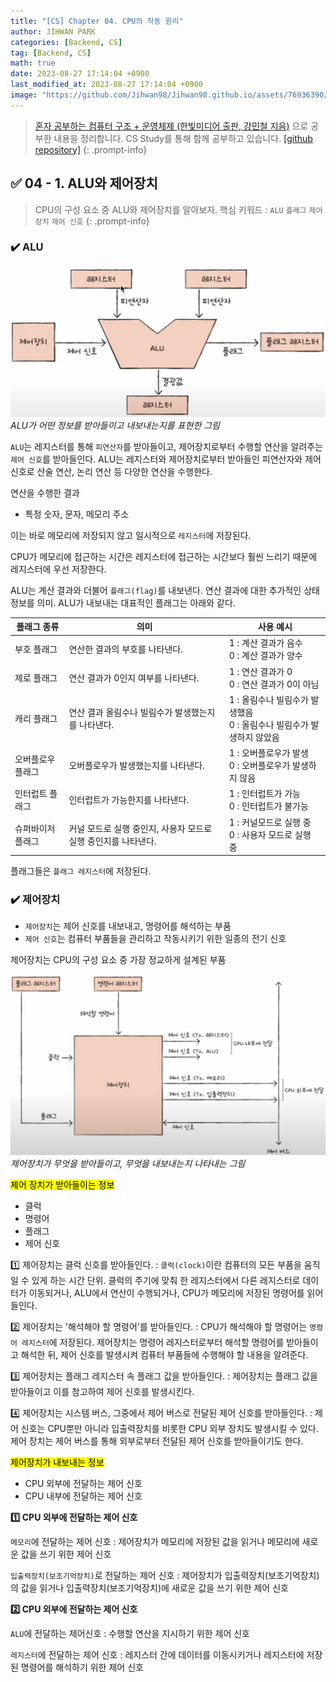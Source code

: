 ```yaml
---
title: "[CS] Chapter 04. CPU의 작동 원리"
author: JIHWAN PARK
categories: [Backend, CS]
tag: [Backend, CS]
math: true
date: 2023-08-27 17:14:04 +0900
last_modified_at: 2023-08-27 17:14:04 +0900
image: "https://github.com/Jihwan98/Jihwan98.github.io/assets/76936390/4e190150-96b0-438d-b2f2-35cff7fa4ea7"
---
```

> [혼자 공부하는 컴퓨터 구조 + 운영체제 (한빛미디어 출판, 강민철 지음)](https://www.hanbit.co.kr/store/books/look.php?p_code=B9177037040) 으로 공부한 내용을 정리합니다.
> CS Study를 통해 함께 공부하고 있습니다. [[github repository]](https://github.com/aivle33-dev-study/cs-study)
{: .prompt-info}

## ✅ 04 - 1. ALU와 제어장치

> CPU의 구성 요소 중 ALU와 제어장치를 알아보자.
> 핵심 키워드 : `ALU` `플래그` `제어장치` `제어 신호`
{: .prompt-info}

### ✔️ ALU
![image](/assets/posts/ALU.png)
_ALU가 어떤 정보를 받아들이고 내보내는지를 표현한 그림_

`ALU`는 레지스터를 통해 `피연산자`를 받아들이고, 제어장치로부터 수행할 연산을 알려주는 `제어 신호`를 받아들인다. ALU는 레지스터와 제어장치로부터 받아들인 피연산자와 제어 신호로 산술 연산, 논리 연산 등 다양한 연산을 수행한다.

연산을 수행한 결과
- 특정 숫자, 문자, 메모리 주소

이는 바로 메모리에 저장되지 않고 일시적으로 `레지스터`에 저장된다.

CPU가 메모리에 접근하는 시간은 레지스터에 접근하는 시간보다 훨씬 느리기 때문에 레지스터에 우선 저장한다.

ALU는 계산 결과와 더불어 `플래그(flag)`를 내보낸다. 연산 결과에 대한 추가적인 상태 정보를 의미. ALU가 내보내는 대표적인 플래그는 아래와 같다.

|플래그 종류|의미|사용 예시|
|---|---|---|
|부호 플래그|연산한 결과의 부호를 나타낸다.|1 : 계산 결과가 음수<br>0 : 계산 결과가 양수|
|제로 플래그|연산 결과가 0인지 여부를 나타낸다.|1 : 연산 결과가 0<br>0 : 연산 결과가 0이 아님|
|캐리 플래그|연산 결과 올림수나 빌림수가 발생했는지를 나타낸다.|1 : 올림수나 빌림수가 발생했음<br>0 : 올림수나 빌림수가 발생하지 않았음|
|오버플로우 플래그|오버플로우가 발생했는지를 나타낸다.|1 : 오버플로우가 발생<br>0 : 오버플로우가 발생하지 않음|
|인터럽트 플래그|인터럽트가 가능한지를 나타낸다.|1 : 인터럽트가 가능<br>0 : 인터럽트가 불가능|
|슈퍼바이저 플래그|커널 모드로 실행 중인지, 사용자 모드로 실행 중인지를 나타낸다.|1 : 커널모드로 실행 중<br>0 : 사용자 모드로 실행 중|

플래그들은 `플래그 레지스터`에 저장된다.

### ✔️ 제어장치

- `제어장치`는 제어 신호를 내보내고, 명령어를 해석하는 부품
- `제어 신호`는 컴퓨터 부품들을 관리하고 작동시키기 위한 일종의 전기 신호

제어장치는 CPU의 구성 요소 중 가장 정교하게 설계된 부품

![image](/assets/posts/제어장치.png)
_제어장치가 무엇을 받아들이고, 무엇을 내보내는지 나타내는 그림_

<mark>제어 장치가 받아들이는 정보</mark>
- 클럭
- 명령어
- 플래그
- 제어 신호

1️⃣ 제어장치는 클럭 신호를 받아들인다.
: `클럭(clock)`이란 컴퓨터의 모든 부품을 움직일 수 있게 하는 시간 단위. 클럭의 주기에 맞춰 한 레지스터에서 다른 레지스터로 데이터가 이동되거나, ALU에서 연산이 수행되거나, CPU가 메모리에 저장된 명령어를 읽어 들인다.

2️⃣ 제어장치는 '해석해야 할 명령어'를 받아들인다.
: CPU가 해석해야 할 명령어는 `명령어 레지스터`에 저장된다. 제어장치는 명령어 레지스터로부터 해석할 명령어를 받아들이고 해석한 뒤, 제어 신호를 발생시켜 컴퓨터 부품들에 수행해야 할 내용을 알려준다.

3️⃣ 제어장치는 플래그 레지스터 속 플래그 값을 받아들인다.
: 제어장치는 플래그 값을 받아들이고 이를 참고하여 제어 신호를 발생시킨다.

4️⃣ 제어장치는 시스템 버스, 그중에서 제어 버스로 전달된 제어 신호를 받아들인다.
: 제어 신호는 CPU뿐만 아니라 입출력장치를 비롯한 CPU 외부 장치도 발생시킬 수 있다. 제어 장치는 제어 버스를 통해 외부로부터 전달된 제어 신호를 받아들이기도 한다.

<mark>제어장치가 내보내는 정보</mark>
- CPU 외부에 전달하는 제어 신호
- CPU 내부에 전달하는 제어 신호

**1️⃣ CPU 외부에 전달하는 제어 신호**

`메모리`에 전달하는 제어 신호 : 제어장치가 메모리에 저장된 값을 읽거나 메모리에 새로운 값을 쓰기 위한 제어 신호

`입출력장치(보조기억장치)`로 전달하는 제어 신호 : 제어장치가 입출력장치(보조기억장치)의 값을 읽거나 입출력장치(보조기억장치)에 새로운 값을 쓰기 위한 제어 신호 

**2️⃣ CPU 외부에 전달하는 제어 신호**

`ALU`에 전달하는 제어신호 : 수행할 연산을 지시하기 위한 제어 신호

`레지스터`에 전달하는 제어 신호 : 레지스터 간에 데이터를 이동시키거나 레지스터에 저장된 명령어를 해석하기 위한 제어 신호